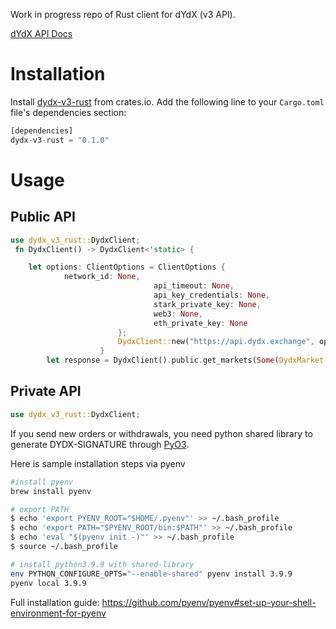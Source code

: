 Work in progress repo of Rust client for dYdX (v3 API).

[dYdX API Docs](https://docs.dydx.exchange/)

# Installation

Install [dydx-v3-rust](https://crates.io/crates/dydx-v3-rust) from crates.io. Add the following line to your `Cargo.toml` file's dependencies section:

```rust
[dependencies]
dydx-v3-rust = "0.1.0"
```

# Usage

## Public API

```rust
use dydx_v3_rust::DydxClient;
 fn DydxClient() -> DydxClient<'static> {

    let options: ClientOptions = ClientOptions {
            network_id: None,
                                api_timeout: None,
                                api_key_credentials: None,
                                stark_private_key: None,
                                web3: None,
                                eth_private_key: None
                        };
                        DydxClient::new("https://api.dydx.exchange", options)
                    }
        let response = DydxClient().public.get_markets(Some(DydxMarket::BTC_USD)).await.unwrap();

```

## Private API

```rust
use dydx_v3_rust::DydxClient;
```

If you send new orders or withdrawals, you need python shared library to generate DYDX-SIGNATURE through [PyO3](https://github.com/PyO3/pyo3).

Here is sample installation steps via pyenv

```sh
#install pyenv
brew install pyenv

# export PATH
$ echo 'export PYENV_ROOT="$HOME/.pyenv"' >> ~/.bash_profile
$ echo 'export PATH="$PYENV_ROOT/bin:$PATH"' >> ~/.bash_profile
$ echo 'eval "$(pyenv init -)"' >> ~/.bash_profile
$ source ~/.bash_profile

# install python3.9.9 with shared-library
env PYTHON_CONFIGURE_OPTS="--enable-shared" pyenv install 3.9.9
pyenv local 3.9.9
```

Full installation guide: https://github.com/pyenv/pyenv#set-up-your-shell-environment-for-pyenv

